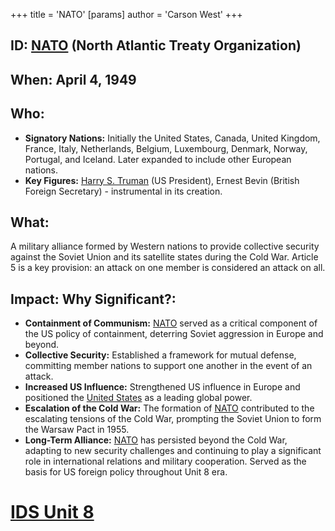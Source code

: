 +++
 title = 'NATO'
[params]
	author = 'Carson West'
+++
## ID: [NATO](./../nato/) (North Atlantic Treaty Organization)

## When: April 4, 1949

## Who:
* **Signatory Nations:** Initially the United States, Canada, United Kingdom, France, Italy, Netherlands, Belgium, Luxembourg, Denmark, Norway, Portugal, and Iceland.  Later expanded to include other European nations.
* **Key Figures:**  [Harry S. Truman](./../harry-s.-truman/) (US President), Ernest Bevin (British Foreign Secretary) - instrumental in its creation.

## What:
A military alliance formed by Western nations to provide collective security against the Soviet Union and its satellite states during the Cold War.  Article 5 is a key provision: an attack on one member is considered an attack on all.

## Impact: Why Significant?:
* **Containment of Communism:**  [NATO](./../nato/) served as a critical component of the US policy of containment, deterring Soviet aggression in Europe and beyond.
* **Collective Security:**  Established a framework for mutual defense, committing member nations to support one another in the event of an attack.
* **Increased US Influence:** Strengthened US influence in Europe and positioned the [United States](./../united-states/) as a leading global power.
* **Escalation of the Cold War:**  The formation of [NATO](./../nato/) contributed to the escalating tensions of the Cold War, prompting the Soviet Union to form the Warsaw Pact in 1955.
* **Long-Term Alliance:**  [NATO](./../nato/) has persisted beyond the Cold War, adapting to new security challenges and continuing to play a significant role in international relations and military cooperation. Served as the basis for US foreign policy throughout Unit 8 era.

# [IDS Unit 8](./../ids-unit-8/)